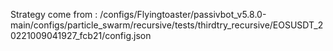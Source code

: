 Strategy come from : /configs/Flyingtoaster/passivbot_v5.8.0-main/configs/particle_swarm/recursive/tests/thirdtry_recursive/EOSUSDT_20221009041927_fcb21/config.json